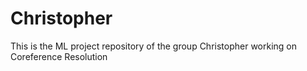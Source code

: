 # Christopher
This is the ML project repository of the group Christopher working on Coreference Resolution 
